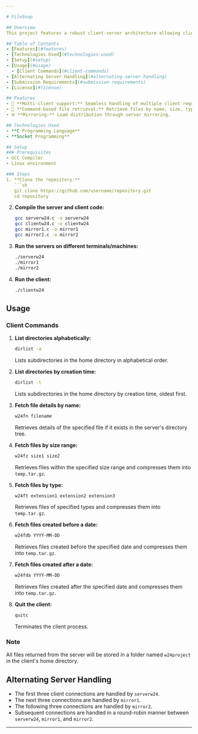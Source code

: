 ```yaml
---

# FileSnap

## Overview
This project features a robust client-server architecture allowing clients to request and receive files from a server. The server, supported by two mirror servers, efficiently handles multiple client requests using socket communication.

## Table of Contents
- [Features](#features)
- [Technologies Used](#technologies-used)
- [Setup](#setup)
- [Usage](#usage)
  - [Client Commands](#client-commands)
- [Alternating Server Handling](#alternating-server-handling)
- [Submission Requirements](#submission-requirements)
- [License](#license)

## Features
- 🚀 **Multi-client support:** Seamless handling of multiple client requests.
- 🎯 **Command-based file retrieval:** Retrieve files by name, size, type, and date.
- 🌐 **Mirroring:** Load distribution through server mirroring.

## Technologies Used
- **C Programming Language**
- **Socket Programming**

## Setup
### Prerequisites
- GCC Compiler
- Linux environment

### Steps
1. **Clone the repository:**
   ```sh
   git clone https://github.com/username/repository.git
   cd repository
   ```

2. **Compile the server and client code:**
   ```sh
   gcc serverw24.c -o serverw24
   gcc clientw24.c -o clientw24
   gcc mirror1.c -o mirror1
   gcc mirror2.c -o mirror2
   ```

3. **Run the servers on different terminals/machines:**
   ```sh
   ./serverw24
   ./mirror1
   ./mirror2
   ```

4. **Run the client:**
   ```sh
   ./clientw24
   ```

## Usage
### Client Commands
1. **List directories alphabetically:**
   ```sh
   dirlist -a
   ```
   Lists subdirectories in the home directory in alphabetical order.

2. **List directories by creation time:**
   ```sh
   dirlist -t
   ```
   Lists subdirectories in the home directory by creation time, oldest first.

3. **Fetch file details by name:**
   ```sh
   w24fn filename
   ```
   Retrieves details of the specified file if it exists in the server's directory tree.

4. **Fetch files by size range:**
   ```sh
   w24fz size1 size2
   ```
   Retrieves files within the specified size range and compresses them into `temp.tar.gz`.

5. **Fetch files by type:**
   ```sh
   w24ft extension1 extension2 extension3
   ```
   Retrieves files of specified types and compresses them into `temp.tar.gz`.

6. **Fetch files created before a date:**
   ```sh
   w24fdb YYYY-MM-DD
   ```
   Retrieves files created before the specified date and compresses them into `temp.tar.gz`.

7. **Fetch files created after a date:**
   ```sh
   w24fda YYYY-MM-DD
   ```
   Retrieves files created after the specified date and compresses them into `temp.tar.gz`.

8. **Quit the client:**
   ```sh
   quitc
   ```
   Terminates the client process.

### Note
All files returned from the server will be stored in a folder named `w24project` in the client's home directory.

## Alternating Server Handling
- The first three client connections are handled by `serverw24`.
- The next three connections are handled by `mirror1`.
- The following three connections are handled by `mirror2`.
- Subsequent connections are handled in a round-robin manner between `serverw24`, `mirror1`, and `mirror2`.

---
```

